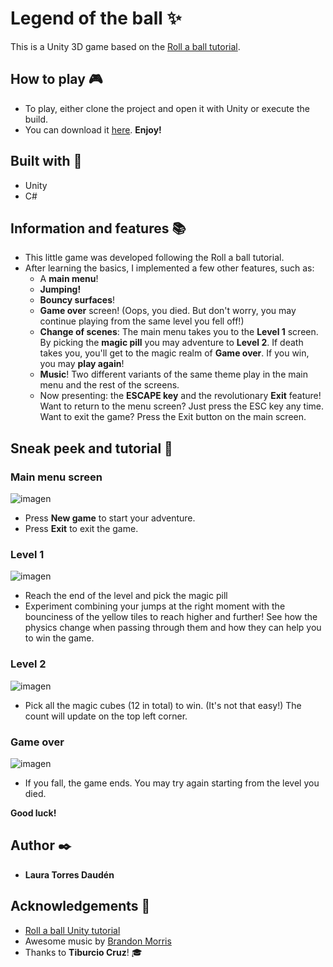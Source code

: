 # Legend of the ball ✨
This is a Unity 3D game based on the [Roll a ball tutorial](https://learn.unity.com/project/roll-a-ball).

## How to play :video_game:
- To play, either clone the project and open it with Unity or execute the build.
- You can download it [here](https://drive.google.com/file/d/18UVAzDNjbHRBfhZ0F6eyVev7kBhIywXY/view?usp=sharing). **Enjoy!**

## Built with :hammer:
- Unity
- C#

## Information and features :books:
- This little game was developed following the Roll a ball tutorial.
- After learning the basics, I implemented a few other features, such as:
    - A **main menu**!
    - **Jumping!** 
    - **Bouncy surfaces**!
    - **Game over** screen! (Oops, you died. But don't worry, you may continue playing from the same level you fell off!)
    - **Change of scenes**: The main menu takes you to the **Level 1** screen. By picking the **magic pill** you may adventure to **Level 2**. If death takes you, you'll get to the magic realm of **Game over**. If you win, you may **play again**!
    - **Music**! Two different variants of the same theme play in the main menu and the rest of the screens.
    - Now presenting: the **ESCAPE key** and the revolutionary **Exit** feature! Want to return to the menu screen? Just press the ESC key any time. Want to exit the game? Press the Exit button on the main screen.

## Sneak peek and tutorial :space_invader:
### **Main menu screen**

![imagen](https://user-images.githubusercontent.com/84546617/198852774-7ce81bd9-96a9-4436-961c-42865a158cfe.png)
- Press **New game** to start your adventure.
- Press **Exit** to exit the game.

### **Level 1**

![imagen](https://user-images.githubusercontent.com/84546617/198852865-6894f357-c5ba-4d75-87e2-6a1fa88d8607.png)
- Reach the end of the level and pick the magic pill
- Experiment combining your jumps at the right moment with the bounciness of the yellow tiles to reach higher and further! See how the physics change when passing through them and how they can help you to win the game. 

### **Level 2**

![imagen](https://user-images.githubusercontent.com/84546617/198852974-a4bb2e79-f52d-44e3-a4a8-e39dbf804d8f.png)
- Pick all the magic cubes (12 in total) to win. (It's not that easy!) The count will update on the top left corner.

### **Game over**

![imagen](https://user-images.githubusercontent.com/84546617/198853051-150ac4a2-8f60-41b5-b9ff-f89a4148df31.png)
- If you fall, the game ends. You may try again starting from the level you died.

**Good luck!**


## Author :black_nib:
- **Laura Torres Daudén**

## Acknowledgements 💖
- [Roll a ball Unity tutorial](https://learn.unity.com/project/roll-a-ball)
- Awesome music by [Brandon Morris](https://opengameart.org/content/loading-screen-loop)
- Thanks to **Tiburcio Cruz**! :mortar_board:
